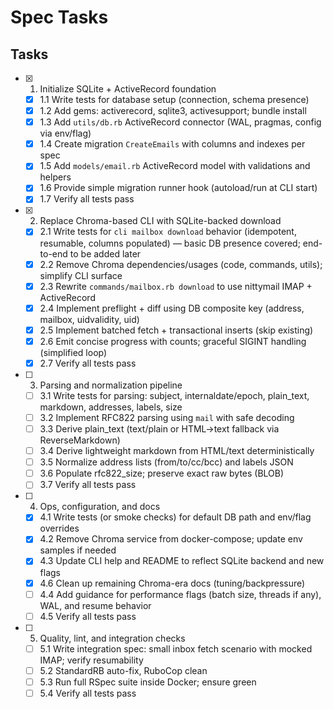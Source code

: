 # Spec Tasks

## Tasks

- [x] 1. Initialize SQLite + ActiveRecord foundation
  - [x] 1.1 Write tests for database setup (connection, schema presence)
  - [x] 1.2 Add gems: activerecord, sqlite3, activesupport; bundle install
  - [x] 1.3 Add `utils/db.rb` ActiveRecord connector (WAL, pragmas, config via env/flag)
  - [x] 1.4 Create migration `CreateEmails` with columns and indexes per spec
  - [x] 1.5 Add `models/email.rb` ActiveRecord model with validations and helpers
  - [x] 1.6 Provide simple migration runner hook (autoload/run at CLI start)
  - [x] 1.7 Verify all tests pass

- [x] 2. Replace Chroma-based CLI with SQLite-backed download
  - [x] 2.1 Write tests for `cli mailbox download` behavior (idempotent, resumable, columns populated) — basic DB presence covered; end-to-end to be added later
  - [x] 2.2 Remove Chroma dependencies/usages (code, commands, utils); simplify CLI surface
  - [x] 2.3 Rewrite `commands/mailbox.rb download` to use nittymail IMAP + ActiveRecord
  - [x] 2.4 Implement preflight + diff using DB composite key (address, mailbox, uidvalidity, uid)
  - [x] 2.5 Implement batched fetch + transactional inserts (skip existing)
  - [x] 2.6 Emit concise progress with counts; graceful SIGINT handling (simplified loop)
  - [x] 2.7 Verify all tests pass

- [ ] 3. Parsing and normalization pipeline
  - [ ] 3.1 Write tests for parsing: subject, internaldate/epoch, plain_text, markdown, addresses, labels, size
  - [ ] 3.2 Implement RFC822 parsing using `mail` with safe decoding
  - [ ] 3.3 Derive plain_text (text/plain or HTML→text fallback via ReverseMarkdown)
  - [ ] 3.4 Derive lightweight markdown from HTML/text deterministically
  - [ ] 3.5 Normalize address lists (from/to/cc/bcc) and labels JSON
  - [ ] 3.6 Populate rfc822_size; preserve exact raw bytes (BLOB)
  - [ ] 3.7 Verify all tests pass

- [ ] 4. Ops, configuration, and docs
  - [x] 4.1 Write tests (or smoke checks) for default DB path and env/flag overrides
  - [x] 4.2 Remove Chroma service from docker-compose; update env samples if needed
  - [x] 4.3 Update CLI help and README to reflect SQLite backend and new flags
  - [x] 4.6 Clean up remaining Chroma-era docs (tuning/backpressure)
  - [ ] 4.4 Add guidance for performance flags (batch size, threads if any), WAL, and resume behavior
  - [ ] 4.5 Verify all tests pass

- [ ] 5. Quality, lint, and integration checks
  - [ ] 5.1 Write integration spec: small inbox fetch scenario with mocked IMAP; verify resumability
  - [ ] 5.2 StandardRB auto-fix, RuboCop clean
  - [ ] 5.3 Run full RSpec suite inside Docker; ensure green
  - [ ] 5.4 Verify all tests pass
